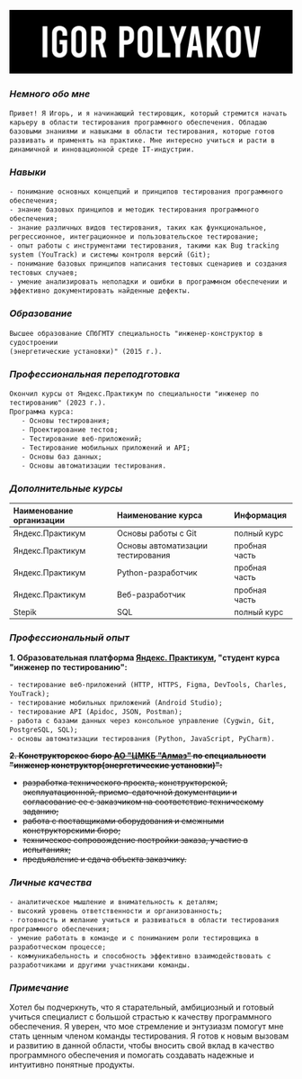 [![Header](https://github.com/igorpolykov/igorpolykov/blob/master/pictures/Igor%20Polyakov.png)](https://github.com/igorpolykov)

### *Немного обо мне*

    Привет! Я Игорь, и я начинающий тестировщик, который стремится начать карьеру в области тестирования программного обеспечения. Обладаю базовыми знаниями и навыками в области тестирования, которые готов развивать и применять на практике. Мне интересно учиться и расти в динамичной и инновационной среде IT-индустрии.

### *Навыки*

    - понимание основных концепций и принципов тестирования программного обеспечения;
    - знание базовых принципов и методик тестирования программного обеспечения;
    - знание различных видов тестирования, таких как функциональное, регрессионное, интеграционное и пользовательское тестирование;
    - опыт работы с инструментами тестирования, такими как Bug tracking system (YouTrack) и системы контроля версий (Git);
    - понимание базовых принципов написания тестовых сценариев и создания тестовых случаев;
    - умение анализировать неполадки и ошибки в программном обеспечении и эффективно документировать найденные дефекты.

### *Образование*

    Высшее образование СПбГМТУ специальность "инженер-конструктор в судостроении 
    (энергетические установки)" (2015 г.).

### *Профессиональная переподготовка*
    Окончил курсы от Яндекс.Практикум по специальности "инженер по тестированию" (2023 г.).
    Программа курса:
       - Основы тестирования;
       - Проектирование тестов;
       - Тестирование веб-приложений;
       - Тестирование мобильных приложений и API;
       - Основы баз данных;
       - Основы автоматизации тестирования.

### *Дополнительные курсы*

| Наименование организации  | Наименование курса                | Информация                |
|:------------------------- |:----------------------------------|:------------------------- |
| Яндекс.Практикум          | Основы работы с Git               | полный курс               |
| Яндекс.Практикум          | Основы автоматизации тестирования | пробная часть             |
| Яндекс.Практикум          | Python-разработчик                | пробная часть             |
| Яндекс.Практикум          | Веб-разработчик                   | пробная часть             |
| Stepik                    | SQL                               | полный курс               |

### *Профессиональный опыт*

**1. Образовательная платформа [Яндекс. Практикум][1], "cтудент курса "инженер по тестированию":**

    - тестирование веб-приложений (НТТР, НТТPS, Figma, DevTools, Charles, YouTrack);
    - тестирование мобильных приложений (Android Studio);
    - тестирование API (Apidoc, JSON, Postman);
    - работа с базами данных через консольное управление (Cygwin, Git, PostgreSQL, SQL);
    - основы автоматизации тестирования (Python, JavaScript, PyCharm).

~~**2. Конструкторское бюро [АО "ЦМКБ "Алмаз"][3] по специальности "инженер конструктор(энергетические установки)":**~~

- ~~разработка технического проекта, конструкторской, эксплуатационной, приемо-сдаточной документации и согласование ее с заказчиком на соответствие техническому заданию;~~ 
- ~~работа с поставщиками оборудования и смежными конструкторскими бюро;~~
- ~~техническое сопровождение постройки заказа, участие в испытаниях;~~
- ~~предъявление и сдача объекта заказчику.~~
 
### *Личные качества*

    - аналитическое мышление и внимательность к деталям;
    - высокий уровень ответственности и организованность;
    - готовность и желание учиться и развиваться в области тестирования программного обеспечения;
    - умение работать в команде и с пониманием роли тестировщика в разработческом процессе;
    - коммуникабельность и способность эффективно взаимодействовать с разработчиками и другими участниками команды.

### *Примечание*

Хотел бы подчеркнуть, что я старательный, амбициозный и готовый учиться специалист с большой страстью к качеству программного обеспечения.
Я уверен, что мое стремление и энтузиазм помогут мне стать ценным членом команды тестирования. Я готов к новым вызовам и развитию в данной области,
чтобы вносить свой вклад в качество программного обеспечения и помогать создавать надежные и интуитивно понятные продукты.

[1]: https://practicum.yandex.ru
[2]: https://www.smtu.ru
[3]: http://www.almaz-kb.ru